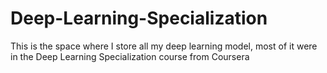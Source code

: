 # Deep-Learning-Specialization
This is the space where I store all my deep learning model, most of it were in the Deep Learning Specialization course from Coursera
